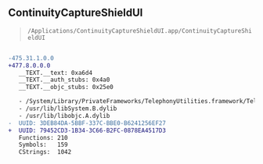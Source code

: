 ## ContinuityCaptureShieldUI

> `/Applications/ContinuityCaptureShieldUI.app/ContinuityCaptureShieldUI`

```diff

-475.31.1.0.0
+477.8.0.0.0
   __TEXT.__text: 0xa6d4
   __TEXT.__auth_stubs: 0x4a0
   __TEXT.__objc_stubs: 0x25e0

   - /System/Library/PrivateFrameworks/TelephonyUtilities.framework/TelephonyUtilities
   - /usr/lib/libSystem.B.dylib
   - /usr/lib/libobjc.A.dylib
-  UUID: 3DEB84DA-5BBF-337C-BBE0-B6241256EF27
+  UUID: 79452CD3-1B34-3C66-B2FC-0878EA4517D3
   Functions: 210
   Symbols:   159
   CStrings:  1042

```
